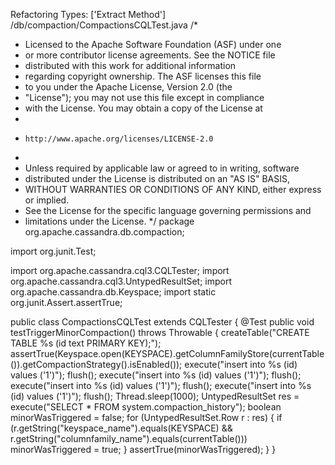 Refactoring Types: ['Extract Method']
/db/compaction/CompactionsCQLTest.java
/*
 * Licensed to the Apache Software Foundation (ASF) under one
 * or more contributor license agreements.  See the NOTICE file
 * distributed with this work for additional information
 * regarding copyright ownership.  The ASF licenses this file
 * to you under the Apache License, Version 2.0 (the
 * "License"); you may not use this file except in compliance
 * with the License.  You may obtain a copy of the License at
 *
 *     http://www.apache.org/licenses/LICENSE-2.0
 *
 * Unless required by applicable law or agreed to in writing, software
 * distributed under the License is distributed on an "AS IS" BASIS,
 * WITHOUT WARRANTIES OR CONDITIONS OF ANY KIND, either express or implied.
 * See the License for the specific language governing permissions and
 * limitations under the License.
 */
package org.apache.cassandra.db.compaction;

import org.junit.Test;

import org.apache.cassandra.cql3.CQLTester;
import org.apache.cassandra.cql3.UntypedResultSet;
import org.apache.cassandra.db.Keyspace;
import static org.junit.Assert.assertTrue;

public class CompactionsCQLTest extends CQLTester
{
    @Test
    public void testTriggerMinorCompaction() throws Throwable
    {
        createTable("CREATE TABLE %s (id text PRIMARY KEY);");
        assertTrue(Keyspace.open(KEYSPACE).getColumnFamilyStore(currentTable()).getCompactionStrategy().isEnabled());
        execute("insert into %s (id) values ('1')");
        flush();
        execute("insert into %s (id) values ('1')");
        flush();
        execute("insert into %s (id) values ('1')");
        flush();
        execute("insert into %s (id) values ('1')");
        flush();
        Thread.sleep(1000);
        UntypedResultSet res = execute("SELECT * FROM system.compaction_history");
        boolean minorWasTriggered = false;
        for (UntypedResultSet.Row r : res)
        {
            if (r.getString("keyspace_name").equals(KEYSPACE) && r.getString("columnfamily_name").equals(currentTable()))
                minorWasTriggered = true;
        }
        assertTrue(minorWasTriggered);
    }
}
